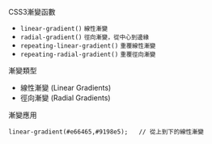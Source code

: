 CSS3漸變函數
- `linear-gradient()` <small>線性漸變</small>
- `radial-gradient()` <small>徑向漸變，從中心到邊緣</small>
- `repeating-linear-gradient()` <small>重覆線性漸變</small>
- `repeating-radial-gradient()` <small>重覆徑向漸變</small>

漸變類型
- 線性漸變 (Linear Gradients)
- 徑向漸變 (Radial Gradients)

漸變應用
```
linear-gradient(#e66465,#9198e5);	// 從上到下的線性漸變
```